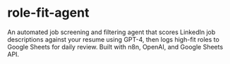 # role-fit-agent
An automated job screening and filtering agent that scores LinkedIn job descriptions against your resume using GPT-4, then logs high-fit roles to Google Sheets for daily review. Built with n8n, OpenAI, and Google Sheets API.
